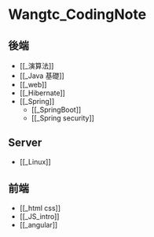 # Wangtc_CodingNote

## 後端

- [[_演算法]]
- [[_Java 基礎]]
- [[_web]]
- [[_Hibernate]]
- [[_Spring]]
	- [[_SpringBoot]]
	- [[_Spring security]]


## Server
- [[_Linux]]

## 

## 前端
- [[_html css]]
- [[_JS_intro]]
- [[_angular]]